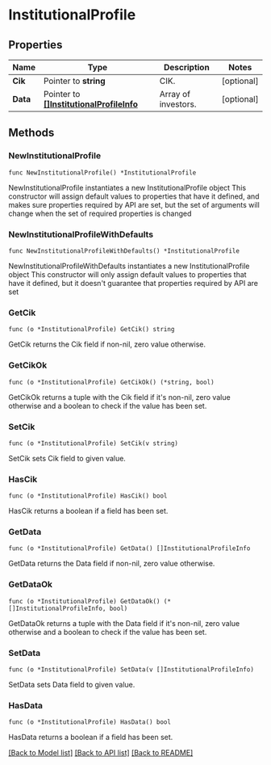 # InstitutionalProfile

## Properties

Name | Type | Description | Notes
------------ | ------------- | ------------- | -------------
**Cik** | Pointer to **string** | CIK. | [optional] 
**Data** | Pointer to [**[]InstitutionalProfileInfo**](InstitutionalProfileInfo.md) | Array of investors. | [optional] 

## Methods

### NewInstitutionalProfile

`func NewInstitutionalProfile() *InstitutionalProfile`

NewInstitutionalProfile instantiates a new InstitutionalProfile object
This constructor will assign default values to properties that have it defined,
and makes sure properties required by API are set, but the set of arguments
will change when the set of required properties is changed

### NewInstitutionalProfileWithDefaults

`func NewInstitutionalProfileWithDefaults() *InstitutionalProfile`

NewInstitutionalProfileWithDefaults instantiates a new InstitutionalProfile object
This constructor will only assign default values to properties that have it defined,
but it doesn't guarantee that properties required by API are set

### GetCik

`func (o *InstitutionalProfile) GetCik() string`

GetCik returns the Cik field if non-nil, zero value otherwise.

### GetCikOk

`func (o *InstitutionalProfile) GetCikOk() (*string, bool)`

GetCikOk returns a tuple with the Cik field if it's non-nil, zero value otherwise
and a boolean to check if the value has been set.

### SetCik

`func (o *InstitutionalProfile) SetCik(v string)`

SetCik sets Cik field to given value.

### HasCik

`func (o *InstitutionalProfile) HasCik() bool`

HasCik returns a boolean if a field has been set.

### GetData

`func (o *InstitutionalProfile) GetData() []InstitutionalProfileInfo`

GetData returns the Data field if non-nil, zero value otherwise.

### GetDataOk

`func (o *InstitutionalProfile) GetDataOk() (*[]InstitutionalProfileInfo, bool)`

GetDataOk returns a tuple with the Data field if it's non-nil, zero value otherwise
and a boolean to check if the value has been set.

### SetData

`func (o *InstitutionalProfile) SetData(v []InstitutionalProfileInfo)`

SetData sets Data field to given value.

### HasData

`func (o *InstitutionalProfile) HasData() bool`

HasData returns a boolean if a field has been set.


[[Back to Model list]](../README.md#documentation-for-models) [[Back to API list]](../README.md#documentation-for-api-endpoints) [[Back to README]](../README.md)


